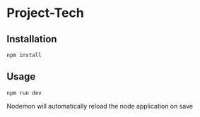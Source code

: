 # Project-Tech
## Installation
```npm install```

## Usage 
```npm run dev```

Nodemon will automatically reload the node application on save
